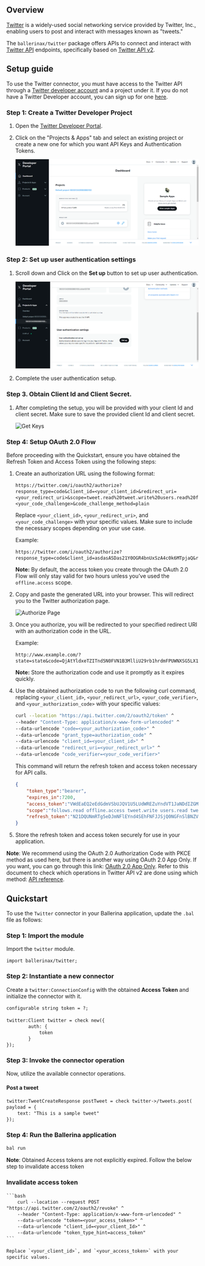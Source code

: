 ## Overview

[Twitter](https://about.twitter.com/) is a widely-used social networking service provided by Twitter, Inc., enabling users to post and interact with messages known as "tweets."

The `ballerinax/twitter` package offers APIs to connect and interact with [Twitter API](https://developer.twitter.com/en/docs/twitter-api) endpoints, specifically based on [Twitter API v2](https://developer.x.com/en/docs/twitter-api/migrate/whats-new).

## Setup guide

To use the Twitter connector, you must have access to the Twitter API through a [Twitter developer account](https://developer.twitter.com/en) and a project under it. If you do not have a Twitter Developer account, you can sign up for one [here](https://developer.twitter.com/en/apply-for-access).

### Step 1: Create a Twitter Developer Project

1. Open the [Twitter Developer Portal](https://developer.twitter.com/en/portal/dashboard).

2. Click on the "Projects & Apps" tab and select an existing project or create a new one for which you want API Keys and Authentication Tokens.

    ![Twitter Developer Portal](https://github.com/ballerina-platform/module-ballerinax-twitter/blob/main/docs/setup/resources/twitter-developer-portal.png)

### Step 2: Set up user authentication settings

1. Scroll down and Click on the **Set up** button to set up user authentication.

    ![Set up](https://github.com/ballerina-platform/module-ballerinax-twitter/blob/main/docs/setup/resources/set-up.png)

2. Complete the user authentication setup.

### Step 3. Obtain Client Id and Client Secret.

1. After completing the setup, you will be provided with your client Id and client secret. Make sure to save the provided client Id and client secret.

    ![Get Keys](https://github.com/ballerina-platform/module-ballerinax-twitter/blob/main/docs/setup/resources/get-keys.png)

### Step 4: Setup OAuth 2.0 Flow

Before proceeding with the Quickstart, ensure you have obtained the Refresh Token and Access Token using the following steps:

1. Create an authorization URL using the following format:

    ```
    https://twitter.com/i/oauth2/authorize?response_type=code&client_id=<your_client_id>&redirect_uri=<your_redirect_uri>&scope=tweet.read%20tweet.write%20users.read%20follows.read%20offline.access&state=state&code_challenge=<your_code_challenge>&code_challenge_method=plain
    ```

    Replace `<your_client_id>`, `<your_redirect_uri>`, and `<your_code_challenge>` with your specific values. Make sure to include the necessary scopes depending on your use case.

    Example:

    ```
    https://twitter.com/i/oauth2/authorize?response_type=code&client_id=asdasASDas21Y0OGR4bnUxSzA4c0k6MTpjaQ&redirect_uri=http://example&scope=tweet.read%20tweet.write%20users.read%20follows.read%20offline.access&state=state&code_challenge=D601XXCSK57UineGq62gUnsoasdas1GfKUY8QWhOF9hiN_k&code_challenge_method=plain
    ```

    **Note:** By default, the access token you create through the OAuth 2.0 Flow will only stay valid for two hours unless you’ve used the `offline.access` scope.

2. Copy and paste the generated URL into your browser. This will redirect you to the Twitter authorization page.

    ![Authorize Page](https://github.com/ballerina-platform/module-ballerinax-twitter/blob/main/docs/setup/resources/authorize.png)

3. Once you authorize, you will be redirected to your specified redirect URI with an authorization code in the URL.

    Example:

    ```
    http://www.example.com/?state=state&code=QjAtYldxeTZITnd5N0FVN1B3MlliU29rb1hrdmFPUWNXSG5LX1hCRExaeFE3OjE3MTkzODMzNjkxNjQ6MTowOmFjOjE
    ```

    **Note:** Store the authorization code and use it promptly as it expires quickly.

4. Use the obtained authorization code to run the following curl command, replacing `<your_client_id>`, `<your_redirect_url>`, `<your_code_verifier>`, and `<your_authorization_code>` with your specific values:

    ```bash
    curl --location "https://api.twitter.com/2/oauth2/token" ^
    --header "Content-Type: application/x-www-form-urlencoded" ^
    --data-urlencode "code=<your_authorization_code>" ^
    --data-urlencode "grant_type=authorization_code" ^
    --data-urlencode "client_id=<your_client_id>" ^
    --data-urlencode "redirect_uri=<your_redirect_url>" ^
    --data-urlencode "code_verifier=<your_code_verifier>"
    ```

    This command will return the refresh token and access token necessary for API calls.

    ```json
    {
        "token_type":"bearer",
        "expires_in":7200,
        "access_token":"VWdEaEQ2eEdGdmVSbUJQV1U5LUdWREZuYndVT1JaNDdIZGMzblNjRGtvb3dGOjE3MTkzNzYwOTQ1MDQ6MTowOmF0OjE",
        "scope":"follows.read offline.access tweet.write users.read tweet.read",
        "refresh_token":"N21DQUNmRTg5eDJmNFlEYnd4SEhFNFJJSjQ0NGFnSlBNZVJsMG4wX1FpeF9XOjE3MTkzNzYwOTQ1MDQ6MToxOnJ0OjE"
    }
    ```

5. Store the refresh token and access token securely for use in your application.

**Note**: We recommend using the OAuth 2.0 Authorization Code with PKCE method as used here, but there is another way using OAuth 2.0 App Only. If you want, you can go through this link: [OAuth 2.0 App Only](https://developer.twitter.com/en/docs/authentication/oauth-2-0/application-only). Refer to this document to check which operations in Twitter API v2 are done using which method: [API reference](https://developer.twitter.com/en/docs/authentication/guides/v2-authentication-mapping).


## Quickstart

To use the `Twitter` connector in your Ballerina application, update the `.bal` file as follows:

### Step 1: Import the module

Import the `twitter` module.

```ballerina
import ballerinax/twitter;
```

### Step 2: Instantiate a new connector

Create a `twitter:ConnectionConfig` with the obtained **Access Token** and initialize the connector with it.

```ballerina
configurable string token = ?;

twitter:Client twitter = check new({
        auth: {
            token
        }
});
```

### Step 3: Invoke the connector operation

Now, utilize the available connector operations.

#### Post a tweet

```ballerina
twitter:TweetCreateResponse postTweet = check twitter->/tweets.post( payload = {
    text: "This is a sample tweet"
});
```

### Step 4: Run the Ballerina application

```bash
bal run
```


**Note**: Obtained Access tokens are not explicitly expired. Follow the below step to invalidate access token

### Invalidate access token

    ```bash
        curl --location --request POST "https://api.twitter.com/2/oauth2/revoke" ^
        --header "Content-Type: application/x-www-form-urlencoded" ^
        --data-urlencode "token=<your_access_token>" ^
        --data-urlencode "client_id=<your_client_Id>" ^
        --data-urlencode "token_type_hint=access_token"
    ```

    Replace `<your_client_id>`, and `<your_access_token>` with your specific values.